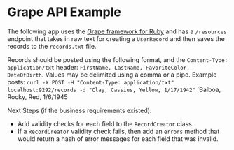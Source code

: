 # Grape API Example

The following app uses the [Grape framework for Ruby](https://github.com/ruby-grape/grape) and has a `/resources` endpoint that takes in raw text for creating a `UserRecord` and then saves the records to the `records.txt` file.

Records should be posted using the following format, and the `Content-Type: application/txt` header:
`FirstName, LastName, FavoriteColor, DateOfBirth`. Values may be
delimited using a comma or a pipe. Example posts:
`curl -X POST -H "Content-Type: application/txt" localhost:9292/records
-d "Clay, Cassius, Yellow, 1/17/1942"`
`Balboa, Rocky, Red, 1/6/1945


Next Steps (if the business requirements existed):
* Add validity checks for each field to the `RecordCreator` class.
* If a `RecordCreator` validity check fails, then add an `errors` method
  that would return a hash of error messages for each field that was
invalid. 

